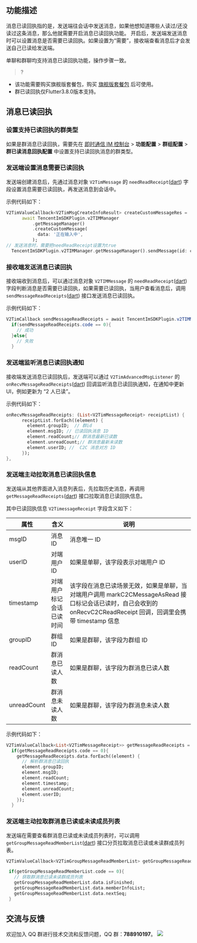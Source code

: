 ## 功能描述
消息已读回执指的是，发送端往会话中发送消息，如果他想知道哪些人读过/还没读过这条消息，那么他就需要开启消息已读回执功能。
开启后，发送端发送消息时可以设置消息是否需要已读回执。如果设置为“需要”，接收端查看消息后才会发送自己已读给发送端。

单聊和群聊均支持消息已读回执功能，操作步骤一致。

> ?
- 该功能需要购买旗舰版套餐包，购买 [旗舰版套餐包](https://buy.cloud.tencent.com/avc?from=17220) 后可使用。
- 群已读回执仅Flutter3.8.0版本支持。


## 消息已读回执
### 设置支持已读回执的群类型
如果是群消息已读回执，需要先在 [即时通信 IM 控制台](https://console.cloud.tencent.com/im) > **功能配置** > **群组配置** > **群已读消息回执配置** 中设置支持已读回执消息的群类型。

    
### 发送端设置消息需要已读回执
发送端创建消息后，先通过消息对象 `V2TimMessage` 的 `needReadReceipt`([dart](https://comm.qq.com/im/doc/flutter/zh/SDKAPI/Class/Message/V2TimMessage.html#needreadreceipt)) 字段设置消息需要已读回执，再发送消息到会话中。

示例代码如下：


```dart
V2TimValueCallback<V2TimMsgCreateInfoResult> createCustomMessageRes =
      await TencentImSDKPlugin.v2TIMManager
          .getMessageManager()
          .createCustomMessage(
            data: '正在输入中',
          );
// 发送消息时，需要把needReadReceipt设置为true
  TencentImSDKPlugin.v2TIMManager.getMessageManager().sendMessage(id: createCustomMessageRes.data.id, receiver: "", groupID: "groupID",onlineUserOnly: true,needReadReceipt: true);
```


### 接收端发送消息已读回执
接收端收到消息后，可以通过消息对象 `V2TIMMessage` 的 `needReadReceipt`([dart](https://comm.qq.com/im/doc/flutter/zh/SDKAPI/Class/Message/V2TimMessage.html#needreadreceipt))  字段判断消息是否需要已读回执，如果需要已读回执，当用户查看消息后，调用 `sendMessageReadReceipts`([dart](https://comm.qq.com/im/doc/flutter/zh/SDKAPI/Api/V2TIMMessageManager/sendMessageReadReceipts.html)) 接口发送消息已读回执。

示例代码如下：


```java
V2TimCallback sendMessageReadReceipts = await TencentImSDKPlugin.v2TIMManager.getMessageManager().sendMessageReadReceipts(messageIDList: ['msgids']);
  if(sendMessageReadReceipts.code == 0){
    // 成功
  }else{
    // 失败
  }
```


### 发送端监听消息已读回执通知
接收端发送消息已读回执后，发送端可以通过 `V2TimAdvancedMsgListener` 的 `onRecvMessageReadReceipts`([dart](https://comm.qq.com/im/doc/flutter/zh/SDKAPI/Callback/OnRecvMessageReadReceipts.html)) 回调监听消息已读回执通知，在通知中更新 UI，例如更新为 “2 人已读”。

示例代码如下：


```dart
onRecvMessageReadReceipts: (List<V2TimMessageReceipt> receiptList) {
      receiptList.forEach((element) { 
        element.groupID;  // 群id
        element.msgID; // 已读回执消息 ID
        element.readCount;// 群消息最新已读数
        element.unreadCount;// 群消息最新未读数
        element.userID; //  C2C 消息对方 ID
      });
},
```


### 发送端主动拉取消息已读回执信息
发送端从其他界面进入消息列表后，先拉取历史消息，再调用 `getMessageReadReceipts`([dart](https://comm.qq.com/im/doc/flutter/zh/SDKAPI/Api/V2TIMMessageManager/getMessageReadReceipts.html)) 接口拉取消息已读回执信息。

其中已读回执信息 `V2TimessageReceipt` 字段含义如下：

| 属性        | 含义                     | 说明                                                                                                                                                              |
| ----------- | ------------------------ | ----------------------------------------------------------------------------------------------------------------------------------------------------------------- |
| msgID       | 消息 ID                  | 消息唯一 ID                                                                                                                                                       |
| userID      | 对端用户 ID              | 如果是单聊，该字段表示对端用户 ID                                                                                                                                 |
| timestamp   | 对端用户标记会话已读时间 | 该字段在消息已读场景无效，如果是单聊，当对端用户调用 markC2CMessageAsRead 接口标记会话已读时，自己会收到的 onRecvC2CReadReceipt 回调，回调里会携带 timestamp 信息 |
| groupID     | 群组 ID                  | 如果是群聊，该字段为群组 ID                                                                                                                                       |
| readCount   | 群消息已读人数           | 如果是群聊，该字段为群消息已读人数                                                                                                                                |
| unreadCount | 群消息未读人数           | 如果是群聊，该字段为群消息未读人数                                                                                                                                |

示例代码如下：


```dart
V2TimValueCallback<List<V2TimMessageReceipt>> getMessageReadReceipts = await  TencentImSDKPlugin.v2TIMManager.getMessageManager().getMessageReadReceipts(messageIDList: []);
  if(getMessageReadReceipts.code == 0){
    getMessageReadReceipts.data.forEach((element) {
      // 解析群消息已读回执
      element.groupID;
      element.msgID;
      element.readCount;
      element.timestamp;
      element.unreadCount;
      element.userID;
    });
  }
```


### 发送端主动拉取群消息已读或未读成员列表
发送端在需要查看群消息已读或未读成员列表时，可以调用 `getGroupMessageReadMemberList`([dart](https://comm.qq.com/im/doc/flutter/zh/SDKAPI/Api/V2TIMMessageManager/getGroupMessageReadMemberList.html)) 接口分页拉取消息已读或未读群成员列表。



```dart
V2TimValueCallback<V2TimGroupMessageReadMemberList> getGroupMessageReadMemberList = await  TencentImSDKPlugin.v2TIMManager.getMessageManager().getGroupMessageReadMemberList(messageID: "", filter: GetGroupMessageReadMemberListFilter.V2TIM_GROUP_MESSAGE_READ_MEMBERS_FILTER_READ,);

 if(getGroupMessageReadMemberList.code == 0){
   // 获取群消息已读未读群成员列表
   getGroupMessageReadMemberList.data.isFinished;
   getGroupMessageReadMemberList.data.memberInfoList;
   getGroupMessageReadMemberList.data.nextSeq;
 }
```


## 交流与反馈

欢迎加入 QQ 群进行技术交流和反馈问题，QQ 群：**788910197**。
![](https://qcloudimg.tencent-cloud.cn/raw/eacb194c77a76b5361b2ae983ae63260.png)

